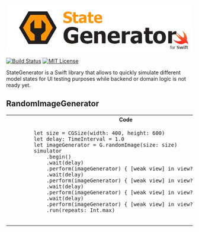 ![StateGenerator](https://raw.githubusercontent.com/marciniwanicki/StateGenerator/develop/Docs/logo.jpg)

[![Build Status](https://travis-ci.org/marciniwanicki/StateGenerator.svg?branch=develop)](https://travis-ci.org/marciniwanicki/StateGenerator)
[![MIT License](https://img.shields.io/badge/license-MIT-lightgrey.svg)](https://github.com/marciniwanicki/StateGenerator/blob/master/LICENSE)

StateGenerator is a Swift library that allows to quickly simulate different model states for UI testing purposes while backend or domain logic is not ready yet.

## RandomImageGenerator

<table>
   <tr>
      <th width="70%">Code</th>
      <th width="30%">Preview</th>
   </tr>
   <tr>
      <td>
         <div class="highlight highlight-source-swift">
            <pre>
        let size = CGSize(width: 400, height: 600)
        let delay: TimeInterval = 1.0
        let imageGenerator = G.randomImage(size: size)
        simulator
            .begin()
            .wait(delay)
            .perform(imageGenerator) { [weak view] in view?.setImage1($0) }
            .wait(delay)
            .perform(imageGenerator) { [weak view] in view?.setImage2($0) }
            .wait(delay)
            .perform(imageGenerator) { [weak view] in view?.setImage3($0) }
            .wait(delay)
            .perform(imageGenerator) { [weak view] in view?.setImage4($0) }
            .run(repeats: Int.max)
    </pre>
         </div>
      </td>
      <td>
         <img src="https://raw.githubusercontent.com/marciniwanicki/StateGenerator/develop/Docs/RandomImageGenerator.gif">
      </td>
   </tr>
</table>